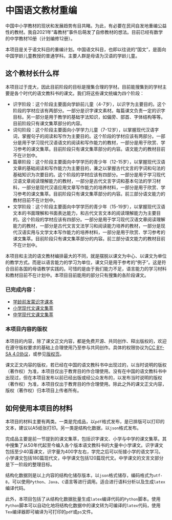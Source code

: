 # 中国语文教材重编

中国中小学教材的现状和发展趋势有目共睹。为此，有必要在民间自发地重编公益性的教材。我自2021年“毒教材”事件后萌发了自修教材的想法。目前已经有数学的中学教材10册（计划编修12册）。

本项目是关于语文科目的重编计划。中国语文科目，也即以往说的“国文”，是面向中国学龄儿童教授的普通学科。主要人群是母语为汉语的学龄儿童。

## 这个教材长什么样

本项目过于庞大，因此目前阶段的目标是搜集合理的学材。目前能搜集到的学材主要是各个时代的语文教科书的课文。我们将这些课文统编为四个阶段：

- 识字阶段：这个阶段主要面向学龄前儿童（4-7岁），以识字为主要目的。这个阶段的学材应该有两部分。一部分是识字课文素材。每篇课文负责一定的识字目标。另一部分是用于教学的基础字法知识，如偏旁、部首、字体结构等等。目前阶段只有课文集萃部分的内容。
- 词句阶段：这个阶段主要面向小学学力儿童（7-12岁），以掌握现代汉语字词，掌握句子的阅读和写作为主要目的。这个阶段的学材应该有两部分。一部分是用于学习现代汉语语文的阅读和写作能力的教材，一部分是用于欣赏、学习参考的课文集萃。目前阶段只有课文集萃部分的内容。语文能力的教材目前不在计划中。
- 篇章阶段：这个阶段主要面向中学学历的青少年（12-15岁），以掌握现代汉语文章的基础阅读和写作能力为主要目的，兼之以掌握古代文言的字词和句法的基础知识为次要目的。这个阶段的学材应该有四部分。一部分是用于学习现代汉语文章阅读理解能力的教材，一部分是古代文言字词和基本句法的学习材料，一部分是现代汉语应用文章写作能力的培养材料，一部分是用于欣赏、学习参考的课文集萃。目前阶段只有课文集萃部分的内容。前三部分语文能力的教材目前不在计划中。
- 文学阶段：这个阶段主要面向中学学历的青少年（15-19岁），以掌握现代汉语文本的书面理解和书面表达能力，和古代文言文本的阅读理解能力为主要目的。这个阶段的学材应该有四部分。一部分是用于学习现代汉语文章阅读理解能力的教材，一部分是古代文言文法学习和阅读能力培养的教材，一部分是现代汉语实用与文学文本写作能力的培养材料，一部分是用于欣赏、学习参考的课文集萃。目前阶段只有课文集萃部分的内容。前三部分语文能力的教材目前不在计划中。

本项目和主流的语文教材编排最大的不同，就是摆脱以课文为中心、以课文为单位的教学方式。而是以语言能力的学习为单位，课文只是用于参考的“例子”。这是符合目前各国的母语教学实践的。可惜的是由于我们能力不足，语言能力的学习材料和教材目前不在计划中。本项目目前能用的部分只有搜集的各阶段课文。

### 已完成内容：
- [学龄前发蒙识字课本](./语文/发蒙识字.pdf)
- [小学现代文课文集萃](./语文/小学现代文阅读课文.pdf)
- [中学现代文课文集萃](./语文/中学现代文阅读课文.pdf)

### 本项目内容的版权

本项目的内容，除了课文正文内容，都是免费开源、共同创作、释出版权的，欢迎在遵守版权要求的基础上合理使用乃至参与共同创作。具体的权限协议为[CC BY-SA 4.0协议](https://creativecommons.org/licenses/by-sa/4.0/legalcode.zh-hans)，或参见[版权页](./LICENSE)。

课文正文内容的版权，若已经在中国的语文教科书中出现过的，以当时说明的版权（著作权）为准，本项目仅出于教育目的作合理使用。没有在中国的语文教科书中出现过，但在本项目发布以前已经出版或经公众发布的，以发布当时说明的版权（著作权）为准，本项目仅出于教育目的作合理使用。除此之外的课文正文内容，版权（著作权）归本项目上传者所有。

## 如何使用本项目的材料

本项目的材料主要有两类。一类是完成品，以`pdf`格式发布，是已排版可以打印的文本，建议以A5纸张打印。另一类是结构化数据，以`json`格式发布。

完成品主要是前一节提到的课文集萃，包括识字课文、小学与中学的课文集萃。其中搜集了从50年代起至今编入各个版本语文教科书的大量中小学课文。识字课文包括至少40篇课文，识字量为400字左右，学完之后可以衔接小学的语文学习。小学课文包括180篇现代文，中学课文包括120篇现代文。中学课文的文言文部分是下一阶段的整理目标。

结构化数据则是以上内容的结构化储存版本，以`json`格式储存，编码格式为`utf-8`，可以使用`Python`、`Java`、`C`语言等进行调用。适合进行语料分析以及生成`latex`编译代码。

此外，本项目包括了从结构化数据批量生成`latex`编译代码的`Python`脚本。使用`Python`脚本可以自动化地将结构化数据中的课文转为可编译的`latex`代码，使用`Tex`编译器即可编译为可打印的`pdf`或`ps`文件。